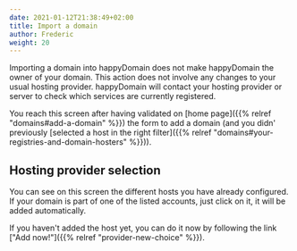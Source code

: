 ```yaml
---
date: 2021-01-12T21:38:49+02:00
title: Import a domain
author: Frederic
weight: 20
---
```


Importing a domain into happyDomain does not make happyDomain the owner of your domain. This action does not involve any changes to your usual hosting provider. happyDomain will contact your hosting provider or server to check which services are currently registered.

You reach this screen after having validated on [home page]({{% relref "domains#add-a-domain" %}}) the form to add a domain (and you didn' previously [selected a host in the right filter]({{% relref "domains#your-registries-and-domain-hosters" %}})).

## Hosting provider selection

You can see on this screen the different hosts you have already configured.
If your domain is part of one of the listed accounts, just click on it, it will be added automatically.

If you haven't added the host yet, you can do it now by following the link ["Add now!"]({{% relref "provider-new-choice" %}}).
